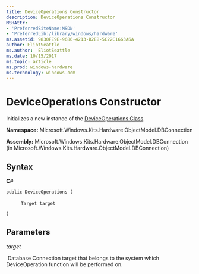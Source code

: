 ```yaml
---
title: DeviceOperations Constructor
description: DeviceOperations Constructor
MSHAttr:
- 'PreferredSiteName:MSDN'
- 'PreferredLib:/library/windows/hardware'
ms.assetid: 9830FE9E-9686-4213-B2EB-5C22C1663A6A
author: EliotSeattle
ms.author:  EliotSeattle
ms.date: 10/15/2017
ms.topic: article
ms.prod: windows-hardware
ms.technology: windows-oem
---
```


# DeviceOperations Constructor


Initializes a new instance of the [DeviceOperations Class](deviceoperations-class.md).

**Namespace:** Microsoft.Windows.Kits.Hardware.ObjectModel.DBConnection

**Assembly:** Microsoft.Windows.Kits.Hardware.ObjectModel.DBConnection (in Microsoft.Windows.Kits.Hardware.ObjectModel.DBConnection)

## <span id="Syntax"></span><span id="syntax"></span><span id="SYNTAX"></span>Syntax


**C#**

`public DeviceOperations (`

          `Target target`

`)`

## <span id="Parameters"></span><span id="parameters"></span><span id="PARAMETERS"></span>Parameters


*target*

 Database Connection target that belongs to the system which DeviceOperation function will be performed on.

 

 






